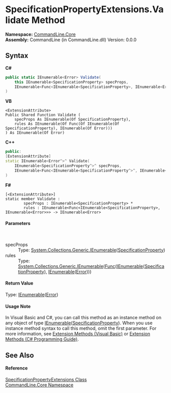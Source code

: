 # SpecificationPropertyExtensions.Validate Method 
 

**Namespace:**&nbsp;<a href="N_CommandLine_Core">CommandLine.Core</a><br />**Assembly:**&nbsp;CommandLine (in CommandLine.dll) Version: 0.0.0

## Syntax

**C#**<br />
``` C#
public static IEnumerable<Error> Validate(
	this IEnumerable<SpecificationProperty> specProps,
	IEnumerable<Func<IEnumerable<SpecificationProperty>, IEnumerable<Error>>> rules
)
```

**VB**<br />
``` VB
<ExtensionAttribute>
Public Shared Function Validate ( 
	specProps As IEnumerable(Of SpecificationProperty),
	rules As IEnumerable(Of Func(Of IEnumerable(Of SpecificationProperty), IEnumerable(Of Error)))
) As IEnumerable(Of Error)
```

**C++**<br />
``` C++
public:
[ExtensionAttribute]
static IEnumerable<Error^>^ Validate(
	IEnumerable<SpecificationProperty^>^ specProps, 
	IEnumerable<Func<IEnumerable<SpecificationProperty^>^, IEnumerable<Error^>^>^>^ rules
)
```

**F#**<br />
``` F#
[<ExtensionAttribute>]
static member Validate : 
        specProps : IEnumerable<SpecificationProperty> * 
        rules : IEnumerable<Func<IEnumerable<SpecificationProperty>, IEnumerable<Error>>> -> IEnumerable<Error> 

```


#### Parameters
&nbsp;<dl><dt>specProps</dt><dd>Type: <a href="https://docs.microsoft.com/dotnet/api/system.collections.generic.ienumerable-1" target="_blank">System.Collections.Generic.IEnumerable</a>(<a href="T_CommandLine_Core_SpecificationProperty">SpecificationProperty</a>)<br /></dd><dt>rules</dt><dd>Type: <a href="https://docs.microsoft.com/dotnet/api/system.collections.generic.ienumerable-1" target="_blank">System.Collections.Generic.IEnumerable</a>(<a href="https://docs.microsoft.com/dotnet/api/system.func-2" target="_blank">Func</a>(<a href="https://docs.microsoft.com/dotnet/api/system.collections.generic.ienumerable-1" target="_blank">IEnumerable</a>(<a href="T_CommandLine_Core_SpecificationProperty">SpecificationProperty</a>), <a href="https://docs.microsoft.com/dotnet/api/system.collections.generic.ienumerable-1" target="_blank">IEnumerable</a>(<a href="T_CommandLine_Error">Error</a>)))<br /></dd></dl>

#### Return Value
Type: <a href="https://docs.microsoft.com/dotnet/api/system.collections.generic.ienumerable-1" target="_blank">IEnumerable</a>(<a href="T_CommandLine_Error">Error</a>)

#### Usage Note
In Visual Basic and C#, you can call this method as an instance method on any object of type <a href="https://docs.microsoft.com/dotnet/api/system.collections.generic.ienumerable-1" target="_blank">IEnumerable</a>(<a href="T_CommandLine_Core_SpecificationProperty">SpecificationProperty</a>). When you use instance method syntax to call this method, omit the first parameter. For more information, see <a href="https://docs.microsoft.com/dotnet/visual-basic/programming-guide/language-features/procedures/extension-methods">Extension Methods (Visual Basic)</a> or <a href="https://docs.microsoft.com/dotnet/csharp/programming-guide/classes-and-structs/extension-methods">Extension Methods (C# Programming Guide)</a>.

## See Also


#### Reference
<a href="T_CommandLine_Core_SpecificationPropertyExtensions">SpecificationPropertyExtensions Class</a><br /><a href="N_CommandLine_Core">CommandLine.Core Namespace</a><br />